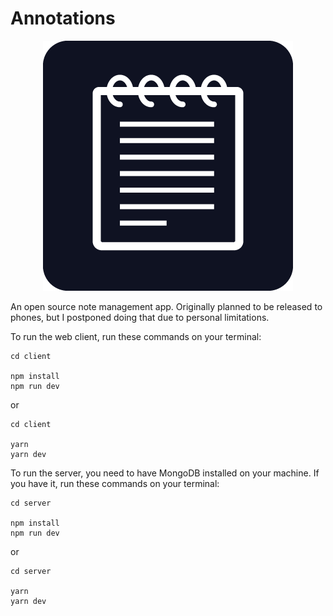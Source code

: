 # Annotations

<p align=center>
    <img src="https://github.com/jhbertelli/annotations-web/blob/master/web/src/assets/logo.png?raw=true">
</p>

An open source note management app. Originally planned to be released to phones, but I postponed doing that due to personal limitations.

To run the web client, run these commands on your terminal:

```shell
cd client

npm install
npm run dev
```

or

```shell
cd client

yarn
yarn dev
```

To run the server, you need to have MongoDB installed on your machine.
If you have it, run these commands on your terminal:

```shell
cd server

npm install
npm run dev
```

or

```shell
cd server

yarn
yarn dev
```